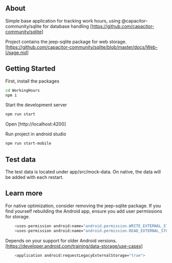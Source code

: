 ## About

Simple base application for tracking work hours, using @capacitor-community/sqlite for database handling
[https://github.com/capacitor-community/sqlite]

Project contains the jeep-sqlite package for web storage.
[https://github.com/capacitor-community/sqlite/blob/master/docs/Web-Usage.md]

## Getting Started

First, install the packages
```bash
cd WorkingHours
npm i 
```

Start the development server
```bash
npm run start
```

Open 
[http://localhost:4200]


Run project in android studio
```bash
npm run start-mobile
```

## Test data

The test data is located under app/src/mock-data. On native, the data will be added with each restart.

## Learn more

For native optimization, consider removing the jeep-sqlite package.
If you find yourself rebuilding the Android app, ensure you add user permissions for storage.
```bash
    <uses-permission android:name="android.permission.WRITE_EXTERNAL_STORAGE" />
    <uses-permission android:name="android.permission.READ_EXTERNAL_STORAGE" />
```
Depends on your support for older Android versions.
[https://developer.android.com/training/data-storage/use-cases] 
```bash
    <application android:requestLegacyExternalStorage="true">
```
